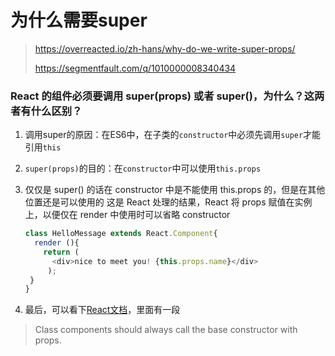 # 为什么需要super

> https://overreacted.io/zh-hans/why-do-we-write-super-props/
>
> https://segmentfault.com/q/1010000008340434

### React 的组件必须要调用 super(props) 或者 super()，为什么？这两者有什么区别？



1. 调用super的原因：在ES6中，在子类的`constructor`中必须先调用`super`才能引用`this`

2. `super(props)`的目的：在`constructor`中可以使用`this.props`

3. 仅仅是 super() 的话在 constructor 中是不能使用 this.props 的，但是在其他位置还是可以使用的
   这是 React 处理的结果，React 将 props 赋值在实例上，以便仅在 render 中使用时可以省略 constructor

   ```js
   class HelloMessage extends React.Component{
     render (){
       return (
         <div>nice to meet you! {this.props.name}</div>
   		);
   	}
   }
   ```

   

4. 最后，可以看下[React文档](https://facebook.github.io/react/docs/state-and-lifecycle.html#adding-local-state-to-a-class)，里面有一段

> Class components should always call the base constructor with props.

